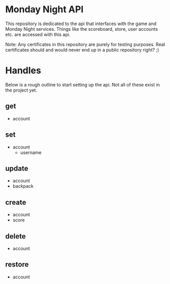 # Monday Night API
This repository is dedicated to the api that interfaces with the game and Monday Night services. Things like the scoreboard, store, user accounts etc. are accessed with this api.

Note: Any certificates in this repository are purely for testing purposes. Real certificates should and would never end up in a public repository right? ;)

# Handles
Below is a rough outline to start setting up the api. Not all of these exist in the project yet.

## get
* account

## set
* account
    * username 
## update
* account
* backpack

## create
* account
* score

## delete
* account

## restore
* account